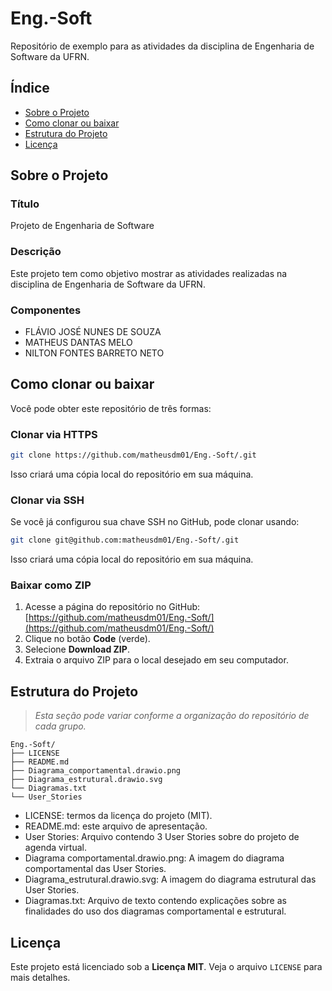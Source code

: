 # Eng.-Soft

Repositório de exemplo para as atividades da disciplina de Engenharia de Software da UFRN.

## Índice

- [Sobre o Projeto](#sobre-o-projeto)
- [Como clonar ou baixar](#como-clonar-ou-baixar)  
- [Estrutura do Projeto](#estrutura-do-projeto)  
- [Licença](#licença)  

## Sobre o Projeto

### Título
Projeto de Engenharia de Software

### Descrição
Este projeto tem como objetivo mostrar as atividades realizadas na disciplina de Engenharia de Software da UFRN.

### Componentes
- FLÁVIO JOSÉ NUNES DE SOUZA
- MATHEUS DANTAS MELO
- NILTON FONTES BARRETO NETO

## Como clonar ou baixar

Você pode obter este repositório de três formas:

### Clonar via HTTPS

```bash
git clone https://github.com/matheusdm01/Eng.-Soft/.git
```

Isso criará uma cópia local do repositório em sua máquina.

### Clonar via SSH

Se você já configurou sua chave SSH no GitHub, pode clonar usando:

```bash
git clone git@github.com:matheusdm01/Eng.-Soft/.git
```

Isso criará uma cópia local do repositório em sua máquina.

### Baixar como ZIP

1. Acesse a página do repositório no GitHub:
   [https://github.com/matheusdm01/Eng.-Soft/](https://github.com/matheusdm01/Eng.-Soft/)
2. Clique no botão **Code** (verde).
3. Selecione **Download ZIP**.
4. Extraia o arquivo ZIP para o local desejado em seu computador.


## Estrutura do Projeto

> *Esta seção pode variar conforme a organização do repositório de cada grupo.*

```
Eng.-Soft/
├── LICENSE
├── README.md
├── Diagrama_comportamental.drawio.png
├── Diagrama_estrutural.drawio.svg
└── Diagramas.txt
└── User_Stories
```

- LICENSE: termos da licença do projeto (MIT).
- README.md: este arquivo de apresentação.
- User Stories: Arquivo contendo 3 User Stories sobre do projeto de agenda virtual.
- Diagrama comportamental.drawio.png: A imagem do diagrama comportamental das User Stories.
- Diagrama_estrutural.drawio.svg: A imagem do diagrama estrutural das User Stories.
- Diagramas.txt: Arquivo de texto contendo explicações sobre as finalidades do uso dos diagramas comportamental e estrutural.

## Licença

Este projeto está licenciado sob a **Licença MIT**. Veja o arquivo `LICENSE` para mais detalhes.
